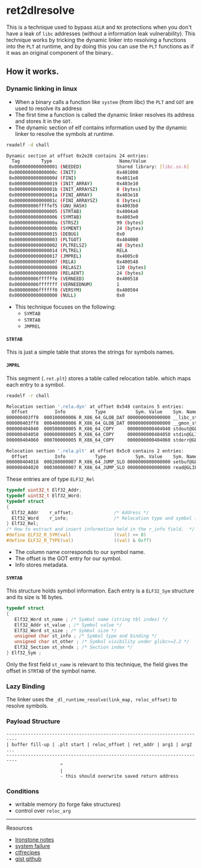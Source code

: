 
# ret2dlresolve
This is a technique used to bypass `ASLR` and `NX` protections when you don't have a leak of `libc` addresses (without a information leak vulnerability). This technique works by tricking the dynamic linker into resolving a functions into the `PLT` at runtime, and by doing this you can use the `PLT` functions as if it was an original component of the binary..

## How it works.
### Dynamic linking in linux
- When a binary calls a function like `system` (from libc) the `PLT` and `GOT` are used to resolve its address
- The first time a function is called the dynamic linker resolves its address and stores it in the `GOT`.
- The dynamic section of elf contains information used by the dynamic linker to resolve the symbols at runtime.

```sh
readelf -d chall 

Dynamic section at offset 0x2e20 contains 24 entries:
  Tag        Type                         Name/Value
 0x0000000000000001 (NEEDED)             Shared library: [libc.so.6]
 0x000000000000000c (INIT)               0x401000
 0x000000000000000d (FINI)               0x4011e8
 0x0000000000000019 (INIT_ARRAY)         0x403e10
 0x000000000000001b (INIT_ARRAYSZ)       8 (bytes)
 0x000000000000001a (FINI_ARRAY)         0x403e18
 0x000000000000001c (FINI_ARRAYSZ)       8 (bytes)
 0x000000006ffffef5 (GNU_HASH)           0x4003b0
 0x0000000000000005 (STRTAB)             0x4004a0
 0x0000000000000006 (SYMTAB)             0x4003e0
 0x000000000000000a (STRSZ)              99 (bytes)
 0x000000000000000b (SYMENT)             24 (bytes)
 0x0000000000000015 (DEBUG)              0x0
 0x0000000000000003 (PLTGOT)             0x404000
 0x0000000000000002 (PLTRELSZ)           48 (bytes)
 0x0000000000000014 (PLTREL)             RELA
 0x0000000000000017 (JMPREL)             0x4005c0
 0x0000000000000007 (RELA)               0x400548
 0x0000000000000008 (RELASZ)             120 (bytes)
 0x0000000000000009 (RELAENT)            24 (bytes)
 0x000000006ffffffe (VERNEED)            0x400518
 0x000000006fffffff (VERNEEDNUM)         1
 0x000000006ffffff0 (VERSYM)             0x400504
 0x0000000000000000 (NULL)               0x0
```
- This technique focuses on the following:
	- `SYMTAB`
	- `STRTAB`
	- `JMPREL`

#### `STRTAB`
This is just a simple table that stores the strings for symbols names.
#### `JMPRL`
This segment (`.ret.plt`) stores a table called relocation table. which maps each entry to a symbol.

```sh
readelf -r chall 

Relocation section '.rela.dyn' at offset 0x548 contains 5 entries:
  Offset          Info           Type           Sym. Value    Sym. Name + Addend
000000403ff0  000100000006 R_X86_64_GLOB_DAT 0000000000000000 __libc_start_main@GLIBC_2.34 + 0
000000403ff8  000400000006 R_X86_64_GLOB_DAT 0000000000000000 __gmon_start__ + 0
000000404040  000500000005 R_X86_64_COPY     0000000000404040 stdout@GLIBC_2.2.5 + 0
000000404050  000600000005 R_X86_64_COPY     0000000000404050 stdin@GLIBC_2.2.5 + 0
000000404060  000700000005 R_X86_64_COPY     0000000000404060 stderr@GLIBC_2.2.5 + 0

Relocation section '.rela.plt' at offset 0x5c0 contains 2 entries:
  Offset          Info           Type           Sym. Value    Sym. Name + Addend
000000404018  000200000007 R_X86_64_JUMP_SLO 0000000000000000 setbuf@GLIBC_2.2.5 + 0
000000404020  000300000007 R_X86_64_JUMP_SLO 0000000000000000 read@GLIBC_2.2.5 + 0

```

These entries are of type `ELF32_Rel`

```c
typedef uint32_t Elf32_Addr;
typedef uint32_t Elf32_Word;
typedef struct
{
  Elf32_Addr    r_offset;               /* Address */
  Elf32_Word    r_info;                 /* Relocation type and symbol index */
} Elf32_Rel;
/* How to extract and insert information held in the r_info field.  */
#define ELF32_R_SYM(val)                ((val) >> 8)
#define ELF32_R_TYPE(val)               ((val) & 0xff)
```
- The column name corresponds to our symbol name.
- The offset is the GOT entry for our symbol.
- Info stores metadata.

#### `SYMTAB`
This structure holds symbol information. Each entry is a `ELF32_Sym` structure and its size is 16 bytes.

```c
typedef struct 
{ 
   Elf32_Word st_name ; /* Symbol name (string tbl index) */
   Elf32_Addr st_value ; /* Symbol value */ 
   Elf32_Word st_size ; /* Symbol size */ 
   unsigned char st_info ; /* Symbol type and binding */ 
   unsigned char st_other ; /* Symbol visibility under glibc>=2.2 */ 
   Elf32_Section st_shndx ; /* Section index */ 
} Elf32_Sym ;
```

Only the first field `st_name` is relevant to this technique, the field gives the offset in `STRTAB` of the symbol name.
### Lazy Binding
The linker uses the `_dl_runtime_resolve(link_map, reloc_offset)` to resolve symbols.
### Payload Structure

```
--------------------------------------------------------------------------
| buffer fill-up | .plt start | reloc_offset | ret_addr | arg1 | arg2 ...        
--------------------------------------------------------------------------
					^
					|
					- this should overwrite saved return address 
```



### Conditions 
- writable memory (to forge fake structures)
- control over `reloc_arg`




---
Resources

- [Ironstone notes](https://ir0nstone.gitbook.io/notes/binexp/stack/ret2dlresolve)
- [system failure](https://syst3mfailure.io/ret2dl_resolve/)
- [ctfrecipes](https://www.ctfrecipes.com/pwn/stack-exploitation/arbitrary-code-execution/code-reuse-attack/ret2dlresolve)
- [gist github](https://gist.github.com/ricardo2197/8c7f6f5b8950ed6771c1cd3a116f7e62)
